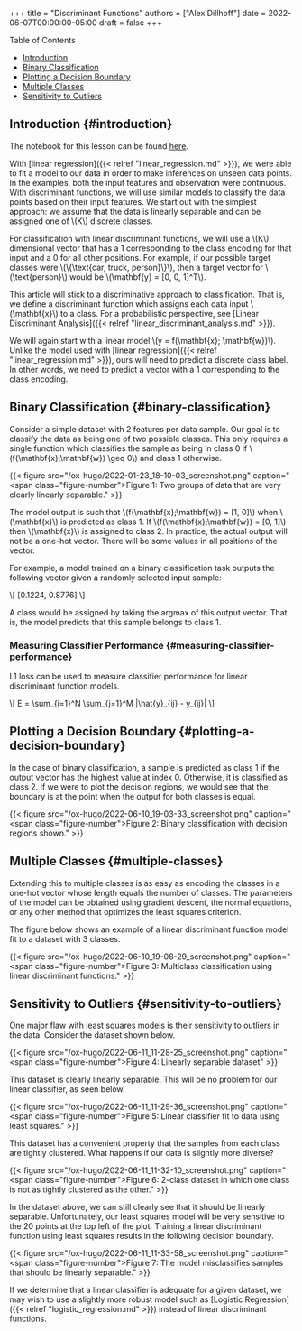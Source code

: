 +++
title = "Discriminant Functions"
authors = ["Alex Dillhoff"]
date = 2022-06-07T00:00:00-05:00
draft = false
+++

<div class="ox-hugo-toc toc">

<div class="heading">Table of Contents</div>

- [Introduction](#introduction)
- [Binary Classification](#binary-classification)
- [Plotting a Decision Boundary](#plotting-a-decision-boundary)
- [Multiple Classes](#multiple-classes)
- [Sensitivity to Outliers](#sensitivity-to-outliers)

</div>
<!--endtoc-->



## Introduction {#introduction}

The notebook for this lesson can be found [here](https://github.com/ajdillhoff/CSE6363/blob/main/logistic_regression/least_squares_classification.ipynb).

With [linear regression]({{< relref "linear_regression.md" >}}), we were able to fit a model to our data in order to make inferences on unseen data points. In the examples, both the input features and observation were continuous. With discriminant functions, we will use similar models to classify the data points based on their input features. We start out with the simplest approach: we assume that the data is linearly separable and can be assigned one of \\(K\\) discrete classes.

For classification with linear discriminant functions, we will use a \\(K\\) dimensional vector that has a 1 corresponding to the class encoding for that input and a 0 for all other positions. For example, if our possible target classes were \\(\\{\text{car, truck, person}\\}\\), then a target vector for \\(\text{person}\\) would be \\(\mathbf{y} = [0, 0, 1]^T\\).

This article will stick to a discriminative approach to classification. That is, we define a discriminant function which assigns each data input \\(\mathbf{x}\\) to a class. For a probabilistic perspective, see [Linear Discriminant Analysis]({{< relref "linear_discriminant_analysis.md" >}}).

We will again start with a linear model \\(y = f(\mathbf{x}; \mathbf{w})\\). Unlike the model used with [linear regression]({{< relref "linear_regression.md" >}}), ours will need to predict a discrete class label. In other words, we need to predict a vector with a 1 corresponding to the class encoding.


## Binary Classification {#binary-classification}

Consider a simple dataset with 2 features per data sample. Our goal is to classify the data as being one of two possible classes.
This only requires a single function which classifies the sample as being in class 0 if \\(f(\mathbf{x};\mathbf{w}) \geq 0\\) and class 1 otherwise.

{{< figure src="/ox-hugo/2022-01-23_18-10-03_screenshot.png" caption="<span class=\"figure-number\">Figure 1: </span>Two groups of data that are very clearly linearly separable." >}}

The model output is such that \\(f(\mathbf{x};\mathbf{w}) = [1, 0]\\) when \\(\mathbf{x}\\) is predicted as class 1. If \\(f(\mathbf{x};\mathbf{w}) = [0, 1]\\) then \\(\mathbf{x}\\) is assigned to class 2.
In practice, the actual output will not be a one-hot vector.
There will be some values in all positions of the vector.

For example, a model trained on a binary classification task outputs the following vector given a randomly selected input sample:

\\[
[0.1224, 0.8776]
\\]

A class would be assigned by taking the argmax of this output vector.
That is, the model predicts that this sample belongs to class 1.


### Measuring Classifier Performance {#measuring-classifier-performance}

L1 loss can be used to measure classifier performance for linear discriminant function models.

\\[
E = \sum\_{i=1}^N \sum\_{j=1}^M |\hat{y}\_{ij} - y\_{ij}|
\\]


## Plotting a Decision Boundary {#plotting-a-decision-boundary}

In the case of binary classification, a sample is predicted as class 1 if the output vector has the highest value at index 0.
Otherwise, it is classified as class 2.
If we were to plot the decision regions, we would see that the boundary is at the point when the output for both classes is equal.

{{< figure src="/ox-hugo/2022-06-10_19-03-33_screenshot.png" caption="<span class=\"figure-number\">Figure 2: </span>Binary classification with decision regions shown." >}}


## Multiple Classes {#multiple-classes}

Extending this to multiple classes is as easy as encoding the classes in a one-hot vector whose length equals the number of classes.
The parameters of the model can be obtained using gradient descent, the normal equations, or any other method that optimizes the least squares criterion.

The figure below shows an example of a linear discriminant function model fit to a dataset with 3 classes.

{{< figure src="/ox-hugo/2022-06-10_19-08-29_screenshot.png" caption="<span class=\"figure-number\">Figure 3: </span>Multiclass classification using linear discriminant functions." >}}


## Sensitivity to Outliers {#sensitivity-to-outliers}

One major flaw with least squares models is their sensitivity to outliers in the data.
Consider the dataset shown below.

{{< figure src="/ox-hugo/2022-06-11_11-28-25_screenshot.png" caption="<span class=\"figure-number\">Figure 4: </span>Linearly separable dataset" >}}

This dataset is clearly linearly separable. This will be no problem for our linear classifier, as seen below.

{{< figure src="/ox-hugo/2022-06-11_11-29-36_screenshot.png" caption="<span class=\"figure-number\">Figure 5: </span>Linear classifier fit to data using least squares." >}}

This dataset has a convenient property that the samples from each class are tightly clustered.
What happens if our data is slightly more diverse?

{{< figure src="/ox-hugo/2022-06-11_11-32-10_screenshot.png" caption="<span class=\"figure-number\">Figure 6: </span>2-class dataset in which one class is not as tightly clustered as the other." >}}

In the dataset above, we can still clearly see that it should be linearly separable.
Unfortunately, our least squares model will be very sensitive to the 20 points at the top left of the plot.
Training a linear discriminant function using least squares results in the following decision boundary.

{{< figure src="/ox-hugo/2022-06-11_11-33-58_screenshot.png" caption="<span class=\"figure-number\">Figure 7: </span>The model misclassifies samples that should be linearly separable." >}}

If we determine that a linear classifier is adequate for a given dataset, we may wish to use a slightly more robust model such as [Logistic Regression]({{< relref "logistic_regression.md" >}}) instead of linear discriminant functions.
